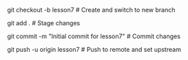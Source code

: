 git checkout -b lesson7  # Create and switch to new branch

git add .         # Stage changes

git commit -m "Initial commit for lesson7"  # Commit changes

git push -u origin lesson7  # Push to remote and set upstream
